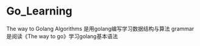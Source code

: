 # Go_Learning
The way to Golang
Algorithms 是用golang编写学习数据结构与算法
grammar 是阅读《The way to go》学习golang基本语法
